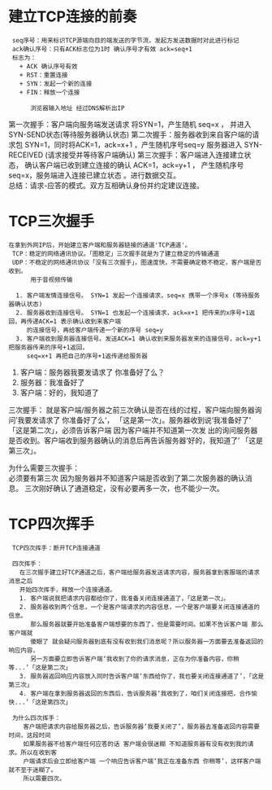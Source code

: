 # 建立TCP连接的前奏
     seq序号：用来标识TCP源端向目的端发送的字节流，发起方发送数据时对此进行标记
     ack确认序号：只有ACK标志位为1时 确认序号才有效 ack=seq+1
     标志为：
       + ACK 确认序号有效
       + RST：重置连接
       + SYN：发起一个新的连接
       + FIN：释放一个连接

          浏览器输入地址 经过DNS解析出IP 
   第一次握手：客户端向服务端发送请求 将SYN=1，产生随机 seq=x ，
              并进入SYN-SEND状态(等待服务器确认状态)
   第二次握手：服务器收到来自客户端的请求包 SYN=1，同时将ACK=1，ack=x+1 ，产生随机序号seq=y
              服务器进入 SYN-RECEIVED (请求接受并等待客户端确认)
   第三次握手：客户端进入连接建立状态， 确认客户端已收到建立连接的确认  ACK=1，ack=y+1 ，
              产生随机序号seq=x，服务端进入连接已建立状态 。进行数据交互。                          
   总结：请求-应答的模式。双方互相确认身份并约定建议连接。        


#  TCP三次握手  
    在拿到外网IP后，开始建立客户端和服务器链接的通道'TCP通道'。
     TCP：稳定的网络通讯协议。「图稳定」三次握手就是为了建立稳定的传输通道
     UDP：不稳定的网络通讯协议「没有三次握手」，图速度快，不需要确定稳不稳定，客户端是否收到。
          用于音视频传输

      1. 客户端发情连接信号。 SYN=1 发起一个连接请求，seq=x 携带一个序号x (等待服务器确认状态)
      2. 服务器收到连接信号。 SYN=1 也发起一个连接请求，ack=x+1 把传来的x序号+1返回，再传递ACK=1 表示确认收到来客户端
         的连接信号，再给客户端传递一个新的序号 seq=y
      3. 客户端收到服务器连接信号。发送ACK=1 确认收到来服务器发来的连接信号，ack=y+1 把服务器传来的序号+1返回，
         seq=x+1 再把自己的序号+1返传递给服务器   
  
   1. 客户端：服务器我要发请求了 你准备好了么？
   2. 服务器：我准备好了
   3. 客户端：好的，我知道了

   三次握手：
     就是客户端/服务器之前三次确认是否在线的过程，客户端向服务器询问’我要发请求了 你准备好了么‘，
     「这是第一次」。服务器收到说‘我准备好了’ 「这是第二次」，必须告诉客户端 因为客户端并不知道第一次发
     出的询问服务器是否收到。客户端收到服务器确认的消息后再告诉服务器‘好的，我知道了’ 「这是第三次」。
   
   为什么需要三次握手：  
     必须要有第三次 因为服务器并不知道客户端是否收到了第二次服务器的确认消息。
     三次刚好确认了通道稳定，没有必要再多一次，也不能少一次。


#  TCP四次挥手  
     TCP四次挥手：断开TCP连接通道

     四次挥手：
       在三次握手建立好TCP通道之后，客户端给服务器发送请求内容，服务器拿到客服端的请求消息之后
       开始四次挥手，释放一个连接通道。
       1. 客户端说我把请求内容都给你了，我准备关闭连接通道了，「这是第一次」。 
       2. 服务器收到两个信息，一个是客户端请求的内容信息，一个是客户端要关闭连接通道的信息。
          那么服务器就要开始准备客户端想要的东西了，但是需要时间。如果不告诉客户端 那么客户端就
          傻眼了 就会疑问服务器到底有没有收到我们消息呢？所以服务器一方面要去准备返回的响应内容，
          另一方面要立即告诉客户端‘我收到了你的请求消息，正在为你准备内容，你稍等...’「这是第二次」
       3. 服务器返回响应内容放入同时告诉客户端‘东西给你了，我也要关闭连接通道了’，「这是第三次」
       4. 客户端在拿到服务器返回的东西后，告诉服务器‘我收到了，咱们关闭连接把，合作愉快...’「这是第四次」
     
     为什么四次挥手：
        客户端把请求内容给服务器之后，告诉服务器‘我要关闭了’，服务器去准备返回内容需要时间，这段时间
        如果服务器不给客户端任何应答的话 客户端会很迷糊 不知道服务器有没有收到我的请求。所以在收到客
        户端请求后会立即给客户端 一个响应告诉客户端‘我正在准备东西 你稍等’，这样客户端就不至于迷糊了。
        所以需要四次。 